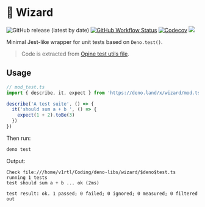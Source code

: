 # 🧙 Wizard

![GitHub release (latest by date)](https://img.shields.io/github/v/release/deno-libs/wizard?style=flat-square) [![GitHub Workflow Status][gh-actions-img]][github-actions]
[![Codecov][codecov-badge]][codecov] [![][docs-badge]][docs]

Minimal Jest-like wrapper for unit tests based on `Deno.test()`.

> Code is extracted from [Opine test utils file](https://github.com/asos-craigmorten/opine/blob/main/test/utils.ts).

## Usage

```ts
// mod_test.ts
import { describe, it, expect } from 'https://deno.land/x/wizard/mod.ts'

describe('A test suite', () => {
  it('should sum a + b ', () => {
    expect(1 + 2).toBe(3)
  })
})
```

Then run:

```sh
deno test
```

Output:

```
Check file:///home/v1rtl/Coding/deno-libs/wizard/$deno$test.ts
running 1 tests
test should sum a + b ... ok (2ms)

test result: ok. 1 passed; 0 failed; 0 ignored; 0 measured; 0 filtered out
```

[gh-actions-img]: https://img.shields.io/github/workflow/status/deno-libs/wizard/CI?style=flat-square
[codecov]: https://codecov.io/gh/deno-libs/wizard
[github-actions]: https://github.com/deno-libs/wizard/actions
[license]: https://github.com/deno-libs/wizard-deno/blob/master/LICENSE
[codecov-badge]: https://img.shields.io/codecov/c/gh/deno-libs/wizard?style=flat-square
[docs-badge]: https://img.shields.io/github/v/release/deno-libs/wizard?color=yellow&label=Docs&logo=deno&style=flat-square
[docs]: https://doc.deno.land/https/deno.land/x/wizard/mod.ts
